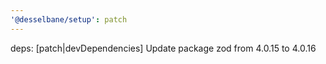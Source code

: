 ```yaml
---
'@desselbane/setup': patch
---
```


deps: [patch|devDependencies] Update package zod from 4.0.15 to 4.0.16
